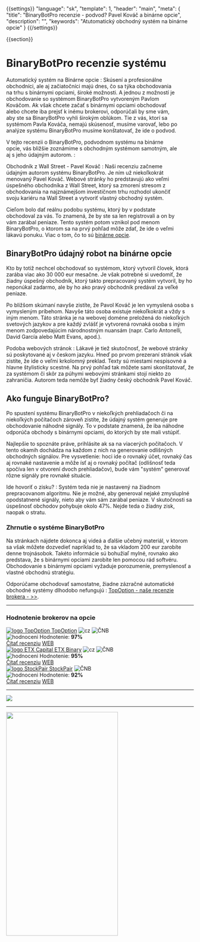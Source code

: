 {{settings}}
  "language": "sk",
  "template": 1,
  "header": "main",
  "meta": {
    "title": "BinaryBotPro recenzie - podvod? Pavel Kováč a binárne opcie",
    "description": "",
    "keywords": "Atutomatický obchodný systém na binárne opcie"
  }
{{/settings}}

<div class="row">
<div class="col-md-9" role="main" markdown="1">

{{section}}
# BinaryBotPro recenzie systému

<div class="row" style="width: 92%">
  <div class="col-md-6" markdown="1">
Automatický systém na Binárne opcie
:
Skúsení a profesionálne obchodníci, ale aj začiatočníci majú dnes, čo sa týka obchodovania na trhu s binárnymi opciami, široké možnosti. A jednou z možností je obchodovanie so systémom BinaryBotPro vytvoreným Pavlom Kováčom. Ak však chcete začať s binárnymi opciami obchodovať alebo chcete iba prejsť k inému brokerovi, odporúčali by sme vám, aby ste sa BinaryBotPro vyhli širokým oblúkom. Tie z vás, ktorí sa systémom Pavla Kováča, nemajú skúsenosť, musíme varovať, lebo po analýze systému BinaryBotPro musíme konštatovať, že ide o podvod.

V tejto recenzii o BinaryBotPro, podvodnom systému na binárne opcie, vás bližšie zoznámime s obchodným systémom samotným, ale aj s jeho údajným autorom.
:
 </div>
  <div class="col-md-6" markdown="1">
Obchodník z Wall Street - Pavel Kováč
:
Naši recenziu začneme údajným autorom systému BinaryBotPro. Je ním už niekoľkokrát menovaný Pavel Kováč. Webové stránky ho predstavujú ako veľmi úspešného obchodníka z Wall Street, ktorý sa zmorení stresom z obchodovania na najznámejšom investičnom trhu rozhodol ukončiť svoju kariéru na Wall Street a vytvoriť vlastný obchodný systém.

Cieľom bolo dať reálnu podobu systému, ktorý by v podstate obchodoval za vás. To znamená, že by ste sa len registrovali a on by vám zarábal peniaze. Tento systém potom vznikol pod menom BinaryBotPro, o ktorom sa na prvý pohľad môže zdať, že ide o veľmi lákavú ponuku. Viac o tom, čo to sú [binárne opcie](http://www.forexsrovnavac.cz/sk/binarne-opcie "Binárne opcie").


</div>
</div>

## BinaryBotPro údajný robot na binárne opcie

Kto by totiž nechcel obchodovať so systémom, ktorý vytvoril človek, ktorá zarába viac ako 30 000 eur mesačne. Je však potrebné si uvedomiť, že žiadny úspešný obchodník, ktorý takto prepracovaný systém vytvoril, by ho neponúkal zadarmo, ale by ho ako pravý obchodník predával za veľké peniaze.

Po bližšom skúmaní navyše zistíte, že Pavol Kováč je len vymyslená osoba s vymysleným príbehom. Navyše táto osoba existuje niekoľkokrát a vždy s iným menom. Táto stránka je na webovej doméne preložená do niekoľkých svetových jazykov a pre každý zvlášť je vytvorená rovnaká osoba s iným menom zodpovedajúcim národnostným nuansám (napr. Carlo Antonelli, David García alebo Matt Evans, apod.).


Podoba webových stránok
: Lákavé je tiež skutočnosť, že webové stránky sú poskytované aj v českom jazyku. Hneď po prvom prezeraní stránok však zistíte, že ide o veľmi krkolomný preklad. Texty sú miestami nespisovné a hlavne štylisticky scestné. Na prvý pohľad tak môžete sami skonštatovať, že za systémom či skôr za púhymi webovými stránkami stojí niekto zo zahraničia. Autorom teda nemôže byť žiadny český obchodník Pavel Kováč.

## Ako funguje BinaryBotPro?

Po spustení systému BinaryBotPro v niekoľkých prehliadačoch či na niekoľkých počítačoch zároveň zistíte, že údajný systém generuje pre obchodovanie náhodné signály. To v podstate znamená, že iba náhodne odporúča obchody s binárnymi opciami, do ktorých by ste mali vstúpiť.

Najlepšie to spoznáte práve, prihlásite ak sa na viacerých počítačoch. V tento okamih dochádza na každom z nich na generovanie odlišných obchodných signálov. Pre vysvetlenie: hoci ide o rovnaký účet, rovnaký čas aj rovnaké nastavenie a môže ísť aj o rovnaký počítač (odlišnosť teda spočíva len v otvorení dvoch prehliadačov), bude vám "systém" generovať rôzne signály pre rovnaké situácie.


Ide hovoriť o zisku?
: Systém teda nie je nastavený na žiadnom prepracovanom algoritmu. Nie je možné, aby generoval nejaké zmysluplné opodstatnené signály, nieto aby vám sám zarábal peniaze. V skutočnosti sa úspešnosť obchodov pohybuje okolo 47%. Nejde teda o žiadny zisk, naopak o stratu.

### Zhrnutie o systéme BinaryBotPro

Na stránkach nájdete dokonca aj videá a ďalšie učebný materiál, v ktorom sa však môžete dozvedieť napríklad to, že sa vkladom 200 eur zarobíte denne trojnásobok. Takéto informácie sú bohužiaľ mylné, rovnako ako predstava, že s binárnymi opciami zarobíte len pomocou rád softvéru. Obchodovanie s binárnymi opciami vyžaduje porozumenie, premyslenosť a vlastné obchodnú stratégiu.

Odporúčame obchodovať samostatne, žiadne zázračné automatické obchodné systémy dlhodobo nefungujú
: [TopOption - naše recenzie brokera - >>](http://www.forexsrovnavac.cz/sk/topoption "TopOption - recenzia brokera").

</div>
<div class="col-md-3" markdown="10">

- - -

<div id="brokeri-box">
<H3 class="brokeri-nadpis">Hodnotenie brokerov na opcie</H3>
<div class="broker">
  <div class="broker-top">
  <a href="#"  title="TopOption">
    <img src="{{img-url}}brokeri/topoption-logo.png" alt="logo TopOption">
  </a>
  <a class="broker-top-odkaz" target="_parent" href="http://blog.forexsrovnavac.cz/topoption" title="TopOption">TopOption</a>
  <img class="ikona" src="{{img-url}}brokeri/cz.png" alt="cz">
  <img class="ikona" src="{{img-url}}brokeri/cnb.png" alt="ČNB">
  </div>
  <div class="hodnoceni">
  <img src="{{img-url}}brokeri/hodnoceni.png" alt="hodnoceni">
  Hodnotenie: <b>97%</b>
  </div>
  <a class="recenze" target="_parent" href="http://forexsrovnavac.cz/topoption" title"Čítať recenziu">Čítať recenziu</a>
  <a class="ucet" target="_parent" href="http://blog.forexsrovnavac.cz/topoption" title"Otvoriť účet">WEB</a>
</div>
<div class="broker">
 <div class="broker-top">
  <a href="#" title="ETX Binary">
    <img src="{{img-url}}brokeri/etxcapital-logo.png" alt="logo ETX Capital">
  </a>
   <a class="broker-top-odkaz" target="_parent"  href="http://www.forexsrovnavac.cz/etx-capital-zkusenosti" title="ETX Binary">ETX Binary</a>
  <img class="ikona" src="{{img-url}}brokeri/cz.png" alt="cz">
  <img class="ikona" src="{{img-url}}brokeri/cnb.png" alt="ČNB">
 </div>
 <div class="hodnoceni">
  <img src="{{img-url}}brokeri/hodnoceni.png" alt="hodnoceni">
  Hodnotenie: <b>95%</b>
 </div>
 <a class="recenze" target="_parent" href="http://www.forexsrovnavac.cz/etx-capital-zkusenosti" title"Čítať recenziu">Čítať recenziu</a>
 <a class="ucet" href="http://blog.forexsrovnavac.cz/etxbinary" title"Otvoriť účet">WEB</a>
</div> 
<div class="broker">
 <div class="broker-top">
  <a href="#" title="Stockpair">
    <img src="{{img-url}}brokeri/stockpair-logo.png" alt="logo StockPair">
  </a>
  <a class="broker-top-odkaz" href="#" title="StockPair">StockPair</a>
  <img class="ikona" src="{{img-url}}brokeri/cnb.png" alt="ČNB">
 </div>
 <div class="hodnoceni">
  <img src="{{img-url}}brokeri/hodnoceni.png" alt="hodnoceni">
  Hodnotenie: <b>92%</b>
 </div>
 <a class="recenze" href="http://www.forexsrovnavac.cz/stockpair-recenze" title"Čítať recenziu">Čítať recenziu</a>
 <a class="ucet" href="http://blog.forexsrovnavac.cz/stockpair" title"Otvoriť účet">WEB</a>
</div> 

<hr />

<a href="http://blog.forexsrovnavac.cz/topoption" alt="Demo účet"  target="_blank">
 <img src="http://blog.forexsrovnavac.cz/wp-content/uploads/2015/02/2015-02-17-22_43_03-Plus500-_-Akcie-Plus500_-Online-obchodování-s-akciemi-_-Obchodování-s-podíly_kme.png" width="" height=""/>
</a>

<hr />
<a href="http://serv.markets.com/promoRedirect?key=ej0xNDEzOTk1NiZsPTE0MTI2MzE5JnA9MTAxNjA%3D"  target="_blank">
 <img src="http://serv.markets.com/promoLoadDisplay?key=ej0xNDEzOTk1NiZsPTE0MTI2MzE5JnA9MTAxNjA%3D" width="300" height="600"/>
</a>

</div>
</div>
</div>
